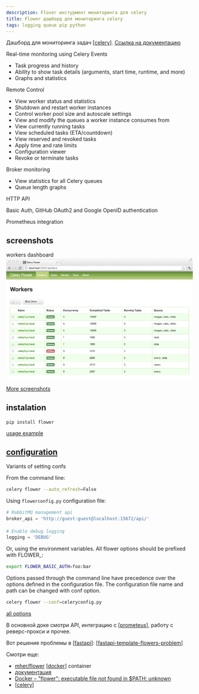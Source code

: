 ```yaml
---
description: Flover инстурмент мониторинга для celery
title: Flower дашборд для мониторинга celery
tags: logging queue pip python
---
```


Дашборд для мониторинга задач [[celery]]. [Ссылка на документацию](https://flower.readthedocs.io/en/latest/)

Real-time monitoring using Celery Events

- Task progress and history
- Ability to show task details (arguments, start time, runtime, and more)
- Graphs and statistics

Remote Control

- View worker status and statistics
- Shutdown and restart worker instances
- Control worker pool size and autoscale settings
- View and modify the queues a worker instance consumes from
- View currently running tasks
- View scheduled tasks (ETA/countdown)
- View reserved and revoked tasks
- Apply time and rate limits
- Configuration viewer
- Revoke or terminate tasks

Broker monitoring

- View statistics for all Celery queues
- Queue length graphs

HTTP API

Basic Auth, GitHub OAuth2 and Google OpenID authentication

Prometheus integration

## screenshots

workers dashboard
![flower workers dashboard](../attachments/2021-07-30-23-11-36.png)

[More screenshots](https://flower.readthedocs.io/en/latest/screenshots.html)

## instalation

`pip install flower`

[usage example](https://flower.readthedocs.io/en/latest/install.html#usage)

## [configuration](https://flower.readthedocs.io/en/latest/config.html)

Variants of setting confs

From the command line:

```bash
celery flower --auto_refresh=False
```

Using `flowerconfig.py` configuration file:

```python
# RabbitMQ management api
broker_api = 'http://guest:guest@localhost:15672/api/'

# Enable debug logging
logging = 'DEBUG'
```

Or, using the environment variables. All flower options should be prefixed with FLOWER_:

```bash
export FLOWER_BASIC_AUTH=foo:bar
```

Options passed through the command line have precedence over the options defined in the configuration file. The configuration file name and path can be changed with conf option.

```bash
celery flower --conf=celeryconfig.py
```

[all options](https://flower.readthedocs.io/en/latest/config.html#options)

В основной доке смотри API, интеграцию с [[prometeus]], работу с реверс-прокси и прочее.

Вот решение проблемы в [[fastapi]]: [[fastapi-template-flowers-problem]]

Смотри еще:

- [mher/flower](https://hub.docker.com/r/mher/flower/) [[docker]] container
- [документация](https://flower.readthedocs.io/en/latest/index.html)
- [Docker – "flower": executable file not found in $PATH: unknown](https://stackoverflow.com/a/68294030/15966204)
- [[celery]]

[//begin]: # "Autogenerated link references for markdown compatibility"
[celery]: celery "Celery"
[prometeus]: prometeus "Prometeus"
[fastapi]: fastapi "Fastapi"
[fastapi-template-flowers-problem]: fastapi-template-flowers-problem "Fastapi template flower problem"
[docker]: ..%2Flists%2Fdocker "Docker"
[//end]: # "Autogenerated link references"